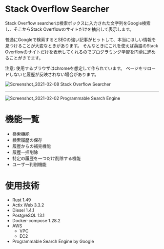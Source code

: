 # Stack Overflow Searcher

Stack Overflow searcherは検索ボックスに入力された文字列をGoogle検索し、そこからStack Overflowのサイトだけを抽出して表示します。

普通にGoogleで検索するとSEOの強い記事がヒットして、本当にほしい情報を見つけることが大変なときがあります。
そんなときにこれを使えば英語のStack Overflowのサイトだけを表示してくれるのでプログラミング学習を円滑に進めることがきでます。


注意: 使用するブラウザはchromeを想定して作られています。
      ページをリロードしないと履歴が反映されない場合があります。

![Screenshot_2021-02-08 Stack Overflow Searcher](https://user-images.githubusercontent.com/66501033/107167188-87bdc200-69fb-11eb-9ccb-6cede2199372.png)

--------------------------------------------------------------------------------------------------------------------------

![Screenshot_2021-02-02 Programmable Search Engine](https://user-images.githubusercontent.com/66501033/106545995-c3651180-654d-11eb-8bf5-7dd72a642b88.png)

# 機能一覧
* 検索機能
* 検索履歴の保存
* 履歴からの補完機能
* 履歴一括削除
* 特定の履歴を一つだけ削除する機能
* ユーザー判別機能

# 使用技術
* Rust 1.49
* Actix Web 3.3.2
* Diesel 1.4.1
* PostgreSQL 13.1
* Docker-compose 1.28.2
* AWS
    * VPC
    * EC2
* Programmable Search Engine by Google
